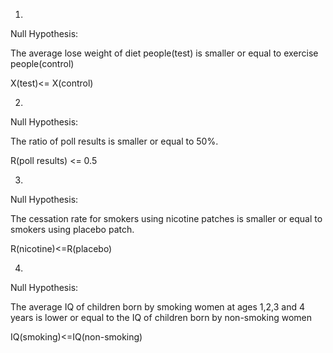 1.

Null Hypothesis:

The average lose weight of diet people(test) is smaller or equal to exercise people(control)

X(test)<= X(control)

2.

Null Hypothesis:

The ratio of poll results is smaller or equal to 50%.

R(poll results) <= 0.5

3.

Null Hypothesis:

The cessation rate for smokers using nicotine patches is smaller or equal to smokers using placebo patch.

R(nicotine)<=R(placebo)

4.

Null Hypothesis:

The average IQ of children born by smoking women at ages 1,2,3 and 4 years is lower or equal to the IQ of children born by non-smoking women

IQ(smoking)<=IQ(non-smoking)


